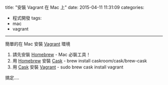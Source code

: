 title: "安裝 Vagrant 在 Mac 上"
date: 2015-04-11 11:31:09
categories:
- 程式開發
tags:
- mac
- vagrant
---

簡單的在 Mac 安裝 [Vagrant] 環境

<!--more-->

1. 請先安裝 [Homebrew] - Mac 必裝工具！
2. 用 [Homebrew] 安裝 [Cask] - brew install caskroom/cask/brew-cask
3. 用 [Cask] 安裝 [Vagrant] - sudo brew cask install vagrant

搞定....

[Vagrant]: https://www.vagrantup.com/
[Homebrew]: http://brew.sh
[Cask]: http://caskroom.io/
